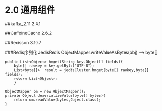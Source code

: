 # 2.0 通用组件
##kafka_2.11
    2.4.1

##CaffeineCache 2.6.2

##Redisson
    3.10.7

###Redis序列化
    JedisRedis ObjectMapper.writeValueAsBytes(obj) --> byte[]
    
    public List<Object> hmget(String key,Object[] fields){
        byte[] rawkey = key.getByte("UTF-8");
        List<byte[]>  result = jedisCluster.hmget(byte[] rawkey,byte[] fields);
        return List<Object>;
        }
    
    ObjectMapper om = new ObjectMapper();
    private Object deserializeValue(byte[] bytes){
        return om.readValue(bytes,Object.class);
    }
